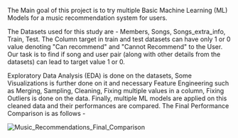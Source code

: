 The Main goal of this project is to try multiple Basic Machine Learning (ML) Models for a music recommendation system for users.

The Datasets used for this study are - Members, Songs, Songs_extra_info, Train, Test. The Column target in train and test datasets can have only 1 or 0 value denoting "Can recommend" and "Cannot Recommend" to the User. Our task is to find if song and user pair (along with other details from the datasets) can lead to target value 1 or 0.

Exploratory Data Analysis (EDA) is done on the datasets, Some Visualizations is further done on it and necessary Feature Engineering such as Merging, Sampling, Cleaning, Fixing multiple values in a column, Fixing Outliers is done on the data.
Finally, multiple ML models are applied on this cleaned data and their performances are compared. The Final Performance Comparison is as follows - 

![Music_Recommendations_Final_Comparison](https://github.com/Bhavvuk-Kalra/ML_Music_Recommendation/assets/121094161/a73e4cd4-e1d2-4f2f-a4b0-ff1756c5a268)
